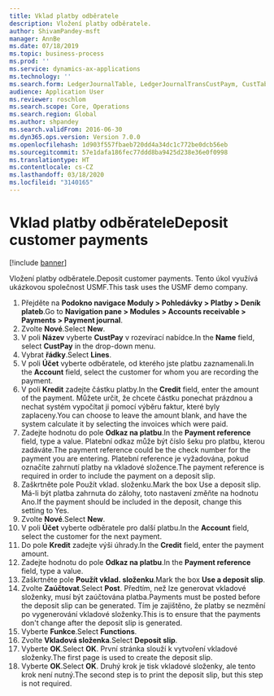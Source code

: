 ```yaml
---
title: Vklad platby odběratele
description: Vložení platby odběratele.
author: ShivamPandey-msft
manager: AnnBe
ms.date: 07/18/2019
ms.topic: business-process
ms.prod: ''
ms.service: dynamics-ax-applications
ms.technology: ''
ms.search.form: LedgerJournalTable, LedgerJournalTransCustPaym, CustTableLookup
audience: Application User
ms.reviewer: roschlom
ms.search.scope: Core, Operations
ms.search.region: Global
ms.author: shpandey
ms.search.validFrom: 2016-06-30
ms.dyn365.ops.version: Version 7.0.0
ms.openlocfilehash: 1d903f557fbaeb720dd4a34dc1c772be0dcb56eb
ms.sourcegitcommit: 57e1dafa186fec77ddd8ba9425d238e36e0f0998
ms.translationtype: HT
ms.contentlocale: cs-CZ
ms.lasthandoff: 03/18/2020
ms.locfileid: "3140165"
---
```

# <a name="deposit-customer-payments"></a><span data-ttu-id="a7768-103">Vklad platby odběratele</span><span class="sxs-lookup"><span data-stu-id="a7768-103">Deposit customer payments</span></span>

[!include [banner](../../includes/banner.md)]

<span data-ttu-id="a7768-104">Vložení platby odběratele.</span><span class="sxs-lookup"><span data-stu-id="a7768-104">Deposit customer payments.</span></span> <span data-ttu-id="a7768-105">Tento úkol využívá ukázkovou společnost USMF.</span><span class="sxs-lookup"><span data-stu-id="a7768-105">This task uses the USMF demo company.</span></span>

1. <span data-ttu-id="a7768-106">Přejděte na **Podokno navigace Moduly > Pohledávky > Platby > Deník plateb**.</span><span class="sxs-lookup"><span data-stu-id="a7768-106">Go to **Navigation pane > Modules > Accounts receivable > Payments > Payment journal**.</span></span>
2. <span data-ttu-id="a7768-107">Zvolte **Nové**.</span><span class="sxs-lookup"><span data-stu-id="a7768-107">Select **New**.</span></span>
3. <span data-ttu-id="a7768-108">V poli **Název** vyberte **CustPay** v rozevírací nabídce.</span><span class="sxs-lookup"><span data-stu-id="a7768-108">In the **Name** field, select **CustPay** in the drop-down menu.</span></span>
4. <span data-ttu-id="a7768-109">Vybrat **řádky**.</span><span class="sxs-lookup"><span data-stu-id="a7768-109">Select **Lines**.</span></span>
5. <span data-ttu-id="a7768-110">V poli **Účet** vyberte odběratele, od kterého jste platbu zaznamenali.</span><span class="sxs-lookup"><span data-stu-id="a7768-110">In the **Account** field, select the customer for whom you are recording the payment.</span></span>
6. <span data-ttu-id="a7768-111">V poli **Kredit** zadejte částku platby.</span><span class="sxs-lookup"><span data-stu-id="a7768-111">In the **Credit** field, enter the amount of the payment.</span></span> <span data-ttu-id="a7768-112">Můžete určit, že chcete částku ponechat prázdnou a nechat systém vypočítat ji pomocí výběru faktur, které byly zaplaceny.</span><span class="sxs-lookup"><span data-stu-id="a7768-112">You can choose to leave the amount blank, and have the system calculate it by selecting the invoices which were paid.</span></span>  
7. <span data-ttu-id="a7768-113">Zadejte hodnotu do pole **Odkaz na platbu**.</span><span class="sxs-lookup"><span data-stu-id="a7768-113">In the **Payment reference** field, type a value.</span></span> <span data-ttu-id="a7768-114">Platební odkaz může být číslo šeku pro platbu, kterou zadáváte.</span><span class="sxs-lookup"><span data-stu-id="a7768-114">The payment reference could be the check number for the payment you are entering.</span></span> <span data-ttu-id="a7768-115">Platební reference je vyžadována, pokud označíte zahrnutí platby na vkladové složence.</span><span class="sxs-lookup"><span data-stu-id="a7768-115">The payment reference is required in order to include the payment on a deposit slip.</span></span>  
8. <span data-ttu-id="a7768-116">Zaškrtněte pole Použít vklad. složenku.</span><span class="sxs-lookup"><span data-stu-id="a7768-116">Mark the box Use a deposit slip.</span></span> <span data-ttu-id="a7768-117">Má-li být platba zahrnuta do zálohy, toto nastavení změňte na hodnotu Ano.</span><span class="sxs-lookup"><span data-stu-id="a7768-117">If the payment should be included in the deposit, change this setting to Yes.</span></span>  
9. <span data-ttu-id="a7768-118">Zvolte **Nové**.</span><span class="sxs-lookup"><span data-stu-id="a7768-118">Select **New**.</span></span>
10. <span data-ttu-id="a7768-119">V poli **Účet** vyberte odběratele pro další platbu.</span><span class="sxs-lookup"><span data-stu-id="a7768-119">In the **Account** field, select the customer for the next payment.</span></span>
11. <span data-ttu-id="a7768-120">Do pole **Kredit** zadejte výši úhrady.</span><span class="sxs-lookup"><span data-stu-id="a7768-120">In the **Credit** field, enter the payment amount.</span></span>
12. <span data-ttu-id="a7768-121">Zadejte hodnotu do pole **Odkaz na platbu**.</span><span class="sxs-lookup"><span data-stu-id="a7768-121">In the **Payment reference** field, type a value.</span></span>
13. <span data-ttu-id="a7768-122">Zaškrtněte pole **Použít vklad. složenku**.</span><span class="sxs-lookup"><span data-stu-id="a7768-122">Mark the box **Use a deposit slip**.</span></span>
14. <span data-ttu-id="a7768-123">Zvolte **Zaúčtovat**.</span><span class="sxs-lookup"><span data-stu-id="a7768-123">Select **Post**.</span></span> <span data-ttu-id="a7768-124">Předtím, než lze generovat vkladové složenky, musí být zaúčtována platba.</span><span class="sxs-lookup"><span data-stu-id="a7768-124">Payments must be posted before the deposit slip can be generated.</span></span> <span data-ttu-id="a7768-125">Tím je zajištěno, že platby se nezmění po vygenerování vkladové složenky.</span><span class="sxs-lookup"><span data-stu-id="a7768-125">This is to ensure that the payments don't change after the deposit slip is generated.</span></span>  
15. <span data-ttu-id="a7768-126">Vyberte **Funkce**.</span><span class="sxs-lookup"><span data-stu-id="a7768-126">Select **Functions**.</span></span>
16. <span data-ttu-id="a7768-127">Zvolte **Vkladová složenka**.</span><span class="sxs-lookup"><span data-stu-id="a7768-127">Select **Deposit slip**.</span></span>
17. <span data-ttu-id="a7768-128">Vyberte **OK**.</span><span class="sxs-lookup"><span data-stu-id="a7768-128">Select **OK**.</span></span> <span data-ttu-id="a7768-129">První stránka slouží k vytvoření vkladové složenky.</span><span class="sxs-lookup"><span data-stu-id="a7768-129">The first page is used to create the deposit slip.</span></span>  
18. <span data-ttu-id="a7768-130">Vyberte **OK**.</span><span class="sxs-lookup"><span data-stu-id="a7768-130">Select **OK**.</span></span> <span data-ttu-id="a7768-131">Druhý krok je tisk vkladové složenky, ale tento krok není nutný.</span><span class="sxs-lookup"><span data-stu-id="a7768-131">The second step is to print the deposit slip, but this step is not required.</span></span>  

